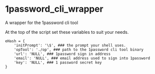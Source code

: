 # 1password_cli_wrapper
A wrapper for the 1password cli tool

At the top of the script set these variables to suit your needs.
```
eHash = {
    'initPrompt': '\$', ### the prompt your shell uses.  
    'opTool': './op', ### path to the 1password cli tool binary
    'url': 'NULL', ### 1password sign in address 
    'email': 'NULL', ### email address used to sign into 1password
    'key': 'NULL', ### 1 password secret key
}
```
